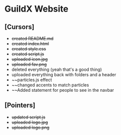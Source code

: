 # GuildX Website

## [Cursors]
- ~~created README.md~~
- ~~created index.html~~
- ~~created style.css~~
- ~~created script.js~~
- ~~uploaded icon.jpg~~
- ~~uploaded fav.png~~
- deleted everything (yeah that's a good thing)
- uploaded everything back with folders and a header
- ~~particles.js effect
- ~~changed accents to match particles
- ~~Added statement for people to see in the navbar

## [Pointers]
- ~~updated script.js~~
- ~~uploaded logo.jpg~~
- ~~uploaded logo.png~~
